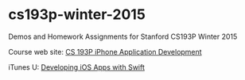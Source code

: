 # cs193p-winter-2015
Demos and Homework Assignments for Stanford CS193P Winter 2015


Course web site: <a href="http://www.stanford.edu/class/cs193p/cgi-bin/drupal/">CS 193P iPhone Application Development</a>

iTunes U: <a href="https://itunes.apple.com/us/course/developing-ios-8-apps-swift/id961180099">Developing iOS Apps with Swift</a>
